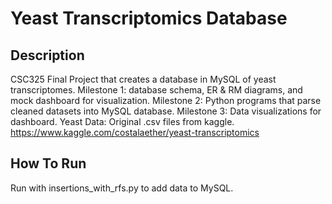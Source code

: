 # Yeast Transcriptomics Database

## Description
CSC325 Final Project that creates a database in MySQL of yeast transcriptomes. 
Milestone 1: database schema, ER & RM diagrams, and mock dashboard for visualization. 
Milestone 2: Python programs that parse cleaned datasets into MySQL database.
Milestone 3: Data visualizations for dashboard.
Yeast Data: Original .csv files from kaggle. https://www.kaggle.com/costalaether/yeast-transcriptomics

## How To Run
Run with insertions_with_rfs.py to add data to MySQL.
